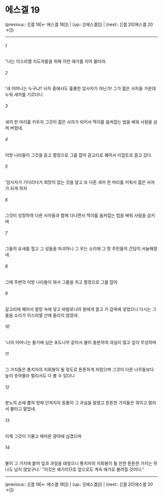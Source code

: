 # 에스겔 19

(previous:: [[겔 18|← 에스겔 18]]) | (up:: [[에스겔]]) | (next:: [[겔 20|에스겔 20 →]])

***




###### 1 

"너는 이스라엘 지도자들을 위해 이런 애가를 지어 불러라. 



###### 2 

'네 어머니는 누구냐? 사자 중에서도 훌륭한 암사자가 아닌가! 그가 젊은 사자들 가운데 누워 새끼를 기르더니 



###### 3 

새끼 한 마리를 키우자 그것이 젊은 사자가 되어서 먹이를 움켜잡는 법을 배워 사람을 삼켜 버렸네. 



###### 4 

이방 나라들이 그것을 듣고 함정으로 그를 잡아 갈고리로 꿰어서 이집트로 끌고 갔다. 



###### 5 

'암사자가 기다리다가 희망이 없는 것을 알고 또 다른 새끼 한 마리를 키워서 젊은 사자가 되게 하자 



###### 6 

그것이 성장하여 다른 사자들과 함께 다니면서 먹이를 움켜잡는 법을 배워 사람을 삼키며 



###### 7 

그들의 요새를 헐고 그 성들을 파괴하니 그 우는 소리에 그 땅 주민들의 간담이 서늘해졌네. 



###### 8 

그때 주변의 이방 나라들이 와서 그물을 치고 함정으로 그를 잡아 



###### 9 

갈고리에 꿰어서 철망 속에 넣고 바빌로니아 왕에게 끌고 가 감옥에 넣었으니 다시는 그 울음 소리가 이스라엘 산에 들리지 않았네. 



###### 10 

'너의 어머니는 물가에 심은 포도나무 같아서 물이 충분하여 과실이 많고 잎이 무성하며 



###### 11 

그 가지들은 통치자의 지휘봉이 될 정도로 튼튼하게 자랐으며 그것이 다른 나무들보다 높이 솟아올라 멀리서도 다 볼 수 있더니 



###### 12 

분노의 손에 뽑혀 땅에 던져지자 동풍이 그 과실을 말렸고 튼튼한 가지들은 꺾이고 말라서 불타고 말았네. 



###### 13 

이제 그것이 가물고 메마른 광야에 심겼으며 



###### 14 

불이 그 가지에 붙어 잎과 과일을 태웠으니 통치자의 지휘봉이 될 만한 튼튼한 가지는 하나도 남지 않았구나.' "이것은 애가이므로 앞으로도 계속 애가로 불려질 것이다."

***

(previous:: [[겔 18|← 에스겔 18]]) | (up:: [[에스겔]]) | (next:: [[겔 20|에스겔 20 →]])
